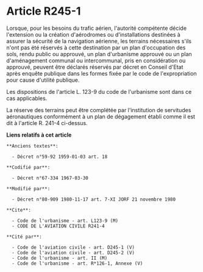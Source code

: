 # Article R245-1

Lorsque, pour les besoins du trafic aérien, l'autorité compétente décide l'extension ou la création d'aérodromes ou
d'installations destinées à assurer la sécurité de la navigation aérienne, les terrains nécessaires s'ils n'ont pas été
réservés à cette destination par un plan d'occupation des sols, rendu public ou approuvé, un plan d'urbanisme approuvé ou un
plan d'aménagement communal ou intercommunal, pris en considération ou approuvé, peuvent être déclarés réservés par décret en
Conseil d'Etat après enquête publique dans les formes fixée par le code de l'expropriation pour cause d'utilité publique.

Les dispositions de l'article L. 123-9 du code de l'urbanisme sont dans ce cas applicables.

La réserve des terrains peut être complétée par l'institution de servitudes aéronautiques conformément à un plan de
dégagement établi comme il est dit à l'article R. 241-4 ci-dessus.

**Liens relatifs à cet article**

	**Anciens textes**:

	  - Décret n°59-92 1959-01-03 art. 18

	**Codifié par**:

	  - Décret n°67-334 1967-03-30

	**Modifié par**:

	  - Décret n°80-909 1980-11-17 art. 7-XI JORF 21 novembre 1980

	**Cite**:

	  - Code de l'urbanisme - art. L123-9 (M)
	  - CODE DE L'AVIATION CIVILE R241-4

	**Cité par**:

	  - Code de l'aviation civile - art. D245-1 (V)
	  - Code de l'aviation civile - art. D245-2 (V)
	  - Code de l'urbanisme - art. II (M)
	  - Code de l'urbanisme - art. R*126-1, Annexe (V)
